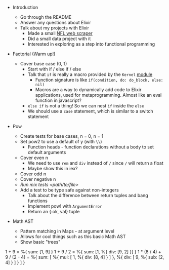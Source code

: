 * Introduction
  * Go through the README
  * Answer any questions about Elixir
  * Talk about my projects with Elixir
    * Made a small [NFL web scraper](https://github.com/krmannix/nfl_player_searchex)
    * Did a small data project with it
    * Interested in exploring as a step into functional programming

* Factorial (Warm up!)
  * Cover base case (0, 1)
    * Start with if / else if / else
    * Talk that `if` is really a macro provided by the `Kernel` [module](https://hexdocs.pm/elixir/Kernel.html)
      * Function signature is like `if(condition, do: do_block, else: nil)`
      * Macros are a way to dynamically add code to Elixir applications, used for metaprogramming. Almost like an eval function in javascript?
    * `else if` is not a thing! So we can nest `if` inside the `else`
    * We should use a `case` statement, which is similar to a switch statement

* Pow
  * Create tests for base cases, n = 0, n = 1
  * Set pow2 to use a default of y (with `\\`)
    * Function heads - function declarations without a body to set default arguments
  * Cover even n
    * We need to use `rem` and `div` instead of `/` since `/` will return a float
    * Maybe show this in iex?
  * Cover odd n
  * Cover negative n
  * _Run mix tests <path/to/file>_
  * Add a test to be type safe against non-integers
    * Talk about the difference between return tuples and bang functions
    * Implement pow! with `ArgumentError`
    * Return an {:ok, val} tuple

* Math AST
  * Pattern matching in Maps - at argument level
  * Allows for cool things such as this basic Math AST
  * Show basic "trees"

1 + 9 = %{ sum: [1, 9] }
1 + 9 / 2 = %{ sum: [1, %{ div: [9, 2] }] }
1 * (8 / 4) + 9 / (2 - 4) =
%{
  sum: [
    %{
      mul: [
        1,
        %{ div: [8, 4] }
      ]
    },
    %{
      div: [
        9,
        %{ sub: [2, 4] }
      ]
    }
  ]
}
